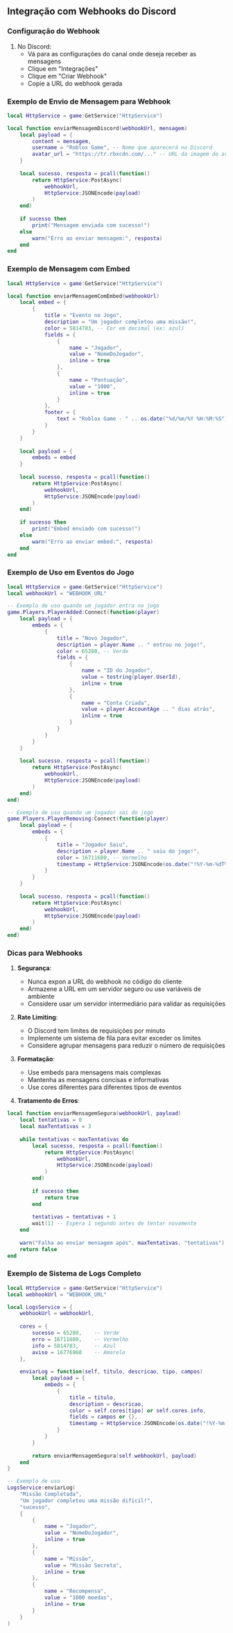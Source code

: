 ## Integração com Webhooks do Discord

### Configuração do Webhook

1. No Discord:
   - Vá para as configurações do canal onde deseja receber as mensagens
   - Clique em "Integrações"
   - Clique em "Criar Webhook"
   - Copie a URL do webhook gerada

### Exemplo de Envio de Mensagem para Webhook

```lua
local HttpService = game:GetService("HttpService")

local function enviarMensagemDiscord(webhookUrl, mensagem)
    local payload = {
        content = mensagem,
        username = "Roblox Game", -- Nome que aparecerá no Discord
        avatar_url = "https://tr.rbxcdn.com/..." -- URL da imagem do avatar (opcional)
    }
    
    local sucesso, resposta = pcall(function()
        return HttpService:PostAsync(
            webhookUrl,
            HttpService:JSONEncode(payload)
        )
    end)
    
    if sucesso then
        print("Mensagem enviada com sucesso!")
    else
        warn("Erro ao enviar mensagem:", resposta)
    end
end
```

### Exemplo de Mensagem com Embed

```lua
local HttpService = game:GetService("HttpService")

local function enviarMensagemComEmbed(webhookUrl)
    local embed = {
        {
            title = "Evento no Jogo",
            description = "Um jogador completou uma missão!",
            color = 5814783, -- Cor em decimal (ex: azul)
            fields = {
                {
                    name = "Jogador",
                    value = "NomeDoJogador",
                    inline = true
                },
                {
                    name = "Pontuação",
                    value = "1000",
                    inline = true
                }
            },
            footer = {
                text = "Roblox Game - " .. os.date("%d/%m/%Y %H:%M:%S")
            }
        }
    }
    
    local payload = {
        embeds = embed
    }
    
    local sucesso, resposta = pcall(function()
        return HttpService:PostAsync(
            webhookUrl,
            HttpService:JSONEncode(payload)
        )
    end)
    
    if sucesso then
        print("Embed enviado com sucesso!")
    else
        warn("Erro ao enviar embed:", resposta)
    end
end
```

### Exemplo de Uso em Eventos do Jogo

```lua
local HttpService = game:GetService("HttpService")
local webhookUrl = "WEBHOOK_URL"

-- Exemplo de uso quando um jogador entra no jogo
game.Players.PlayerAdded:Connect(function(player)
    local payload = {
        embeds = {
            {
                title = "Novo Jogador",
                description = player.Name .. " entrou no jogo!",
                color = 65280, -- Verde
                fields = {
                    {
                        name = "ID do Jogador",
                        value = tostring(player.UserId),
                        inline = true
                    },
                    {
                        name = "Conta Criada",
                        value = player.AccountAge .. " dias atrás",
                        inline = true
                    }
                }
            }
        }
    }
    
    local sucesso, resposta = pcall(function()
        return HttpService:PostAsync(
            webhookUrl,
            HttpService:JSONEncode(payload)
        )
    end)
end)

-- Exemplo de uso quando um jogador sai do jogo
game.Players.PlayerRemoving:Connect(function(player)
    local payload = {
        embeds = {
            {
                title = "Jogador Saiu",
                description = player.Name .. " saiu do jogo!",
                color = 16711680, -- Vermelho
                timestamp = HttpService:JSONEncode(os.date("!%Y-%m-%dT%H:%M:%SZ"))
            }
        }
    }
    
    local sucesso, resposta = pcall(function()
        return HttpService:PostAsync(
            webhookUrl,
            HttpService:JSONEncode(payload)
        )
    end)
end)
```

### Dicas para Webhooks

1. **Segurança**:
   - Nunca expon a URL do webhook no código do cliente
   - Armazene a URL em um servidor seguro ou use variáveis de ambiente
   - Considere usar um servidor intermediário para validar as requisições

2. **Rate Limiting**:
   - O Discord tem limites de requisições por minuto
   - Implemente um sistema de fila para evitar exceder os limites
   - Considere agrupar mensagens para reduzir o número de requisições

3. **Formatação**:
   - Use embeds para mensagens mais complexas
   - Mantenha as mensagens concisas e informativas
   - Use cores diferentes para diferentes tipos de eventos

4. **Tratamento de Erros**:
```lua
local function enviarMensagemSegura(webhookUrl, payload)
    local tentativas = 0
    local maxTentativas = 3
    
    while tentativas < maxTentativas do
        local sucesso, resposta = pcall(function()
            return HttpService:PostAsync(
                webhookUrl,
                HttpService:JSONEncode(payload)
            )
        end)
        
        if sucesso then
            return true
        end
        
        tentativas = tentativas + 1
        wait(1) -- Espera 1 segundo antes de tentar novamente
    end
    
    warn("Falha ao enviar mensagem após", maxTentativas, "tentativas")
    return false
end
```

### Exemplo de Sistema de Logs Completo

```lua
local HttpService = game:GetService("HttpService")
local webhookUrl = "WEBHOOK_URL"

local LogsService = {
    webhookUrl = webhookUrl,
    
    cores = {
        sucesso = 65280,    -- Verde
        erro = 16711680,    -- Vermelho
        info = 5814783,     -- Azul
        aviso = 16776960    -- Amarelo
    },
    
    enviarLog = function(self, titulo, descricao, tipo, campos)
        local payload = {
            embeds = {
                {
                    title = titulo,
                    description = descricao,
                    color = self.cores[tipo] or self.cores.info,
                    fields = campos or {},
                    timestamp = HttpService:JSONEncode(os.date("!%Y-%m-%dT%H:%M:%SZ"))
                }
            }
        }
        
        return enviarMensagemSegura(self.webhookUrl, payload)
    end
}

-- Exemplo de uso
LogsService:enviarLog(
    "Missão Completada",
    "Um jogador completou uma missão difícil!",
    "sucesso",
    {
        {
            name = "Jogador",
            value = "NomeDoJogador",
            inline = true
        },
        {
            name = "Missão",
            value = "Missão Secreta",
            inline = true
        },
        {
            name = "Recompensa",
            value = "1000 moedas",
            inline = true
        }
    }
)
```
